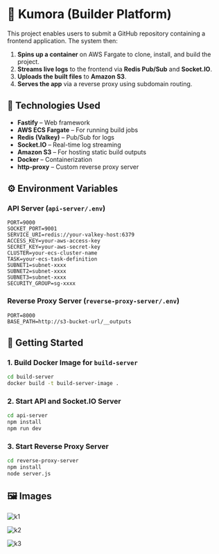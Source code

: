 # 🚀 Kumora (Builder Platform)

This project enables users to submit a GitHub repository containing a frontend application. The system then:

1. **Spins up a container** on AWS Fargate to clone, install, and build the project.
2. **Streams live logs** to the frontend via **Redis Pub/Sub** and **Socket.IO**.
3. **Uploads the built files** to **Amazon S3**.
4. **Serves the app** via a reverse proxy using subdomain routing.


## 🧩 Technologies Used

- **Fastify** – Web framework
- **AWS ECS Fargate** – For running build jobs
- **Redis (Valkey)** – Pub/Sub for logs
- **Socket.IO** – Real-time log streaming
- **Amazon S3** – For hosting static build outputs
- **Docker** – Containerization
- **http-proxy** – Custom reverse proxy server


## ⚙️ Environment Variables

### API Server (`api-server/.env`)

```env
PORT=9000
SOCKET_PORT=9001
SERVICE_URI=redis://your-valkey-host:6379
ACCESS_KEY=your-aws-access-key
SECRET_KEY=your-aws-secret-key
CLUSTER=your-ecs-cluster-name
TASK=your-ecs-task-definition
SUBNET1=subnet-xxxx
SUBNET2=subnet-xxxx
SUBNET3=subnet-xxxx
SECURITY_GROUP=sg-xxxx
```

### Reverse Proxy Server (`reverse-proxy-server/.env`)

```env
PORT=8000
BASE_PATH=http://s3-bucket-url/__outputs
```


## 🚦 Getting Started

### 1. Build Docker Image for `build-server`

```bash
cd build-server
docker build -t build-server-image .
```

### 2. Start API and Socket.IO Server

```bash
cd api-server
npm install
npm run dev
```

### 3. Start Reverse Proxy Server

```bash
cd reverse-proxy-server
npm install
node server.js
```

## 🖼 Images

![k1](https://github.com/user-attachments/assets/d831dee8-a088-4425-8c08-3a0958c89e05)

![k2](https://github.com/user-attachments/assets/399262b3-db04-493e-8f3c-cfab1ee89c7b)

![k3](https://github.com/user-attachments/assets/81b93c02-4132-4494-9ec6-e142e01d8e17)